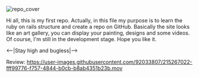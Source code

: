 ![repo_cover](https://user-images.githubusercontent.com/92033807/215205758-daa22277-9b74-4d06-9080-69f069f7adae.jpg)

Hi all,
this is my first repo. Actually, in this file my purpose is to learn the ruby on rails structure and create a repo on GitHub. Basically the site looks like an art gallery, you can display your painting, designs and some videos. Of course, I'm still in the development stage. 
Hope you like it.

<--|Stay high and bugless|-->


Review:
https://user-images.githubusercontent.com/92033807/215267022-fff99776-f757-4844-b0cb-b8ab4351b23b.mov

